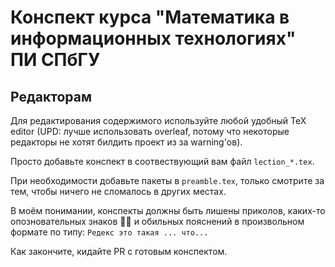# Конспект курса "Математика в информационных технологиях" ПИ СПбГУ

## Редакторам

Для редактирования содержимого используйте любой удобный TeX editor (UPD: лучше использовать overleaf, потому что некоторые редакторы не хотят билдить проект из за warning'ов).

Просто добавьте конспект в соотвествующий вам файл `lection_*.tex`.

При необходимости добавьте пакеты в `preamble.tex`, только смотрите за тем, чтобы ничего не сломалось в других местах.

В моём понимании, конспекты должны быть лишены приколов, каких-то опозновательных знаков 🐹🔫 и обильных пояснений в произвольном формате по типу: `Редекс это такая ... что...`

Как закончите, кидайте PR с готовым конспектом.
